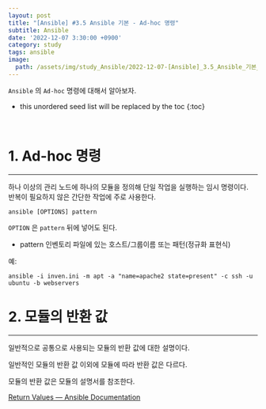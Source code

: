 ```yaml
---
layout: post
title: "[Ansible] #3.5 Ansible 기본 - Ad-hoc 명령"
subtitle: Ansible
date: '2022-12-07 3:30:00 +0900'
category: study
tags: ansible
image:
  path: /assets/img/study_Ansible/2022-12-07-[Ansible]_3.5_Ansible_기본_-_Ad-hoc_명령/logo.png
---
```


`Ansible` 의 `Ad-hoc` 명령에 대해서 알아보자.

<!--more-->

* this unordered seed list will be replaced by the toc
{:toc}

<br>

# 1. Ad-hoc 명령
---

하나 이상의 관리 노드에 하나의 모듈을 정의해 단일 작업을 실행하는 임시 명령이다.<br>
반복이 필요하지 않은 간단한 작업에 주로 사용한다.<br>

```shell
ansible [OPTIONS] pattern
```

`OPTION` 은 `pattern` 뒤에 넣어도 된다.

* pattern
    인벤토리 파일에 있는 호스트/그룹이름 또는 패턴(정규화 표현식)

예:

```shell
ansible -i inven.ini -m apt -a "name=apache2 state=present" -c ssh -u ubuntu -b webservers
```

# 2. 모듈의 반환 값
---

일반적으로 공통으로 사용되는 모듈의 반환 값에 대한 설명이다.

일반적인 모듈의 반환 값 이외에 모듈에 따라 반환 값은 다르다.

모듈의 반환 값은 모듈의 설명서를 참조한다.

[Return Values — Ansible Documentation](https://docs.ansible.com/ansible/latest/reference_appendices/common_return_values.html)